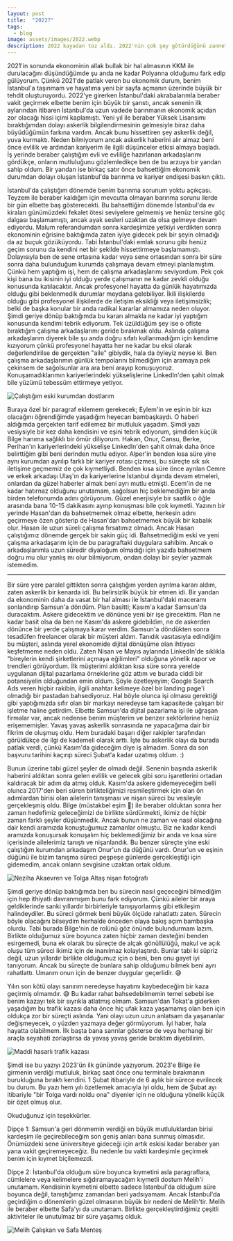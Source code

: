 ```yaml
---
layout: post
title:  "2022?"
tags:
  - blog
image: assets/images/2022.webp
description: 2022 kayadan toz aldı. 2022'nin çok şey götürdüğünü zannettiğim anlar olsa da yılın sonunda hiç de öyle olmadığını görmüş oldum. Geçtiğimiz yıl bir şeyler götürmüş olabilir, ancak yerine koyamayacağım pek çok şey kattı.
---
```

2021'in sonunda ekonominin allak bullak bir hal almasının KKM ile durulacağını düşündüğümde şu anda ne kadar Polyanna olduğumu fark edip gülüyorum. Çünkü 2021'de patlak veren bu ekonomik durum, benim İstanbul'a taşınmam ve hayatıma yeni bir sayfa açmanın üzerinde büyük bir tehdit oluşturuyordu. 2022'ye girerken İstanbul'daki akrabalarımla beraber vakit geçirmek elbette benim için büyük bir şanstı, ancak senenin ilk aylarından itibaren İstanbul'da uzun vadede barınmanın ekonomik açıdan zor olacağı hissi içimi kaplamıştı. Yeni yıl ile beraber Yüksek Lisansımı bıraktığımdan dolayı askerlik bilgilendirmesinin gelmesiyle biraz daha büyüdüğümün farkına vardım. Ancak bunu hissettiren şey askerlik değil, yuva kurmaktı. Neden bilmiyorum ancak askerlik haberini alır almaz beni önce evlilik ve ardından kariyerim ile ilgili düşünceler etkisi almaya başladı. İş yerinde beraber çalıştığım evli ve evliliğe hazırlanan arkadaşlarımı gördükçe, onların mutluluğunu gözlemledikçe ben de bu arzuya bir yandan sahip oldum. Bir yandan ise birkaç satır  önce bahsettiğim ekonomik durumdan dolayı oluşan İstanbul'da barınma ve kariyer endişesi baskın çıktı.

İstanbul'da çalıştığım dönemde benim barınma sorunum yoktu açıkçası. Teyzem ile beraber kaldığım için mevcutta olmayan barınma sorunu ilerde bir gün elbette baş gösterecekti. Bu bahsettiğim dönemde İstanbul'da ev kiraları günümüzdeki fekalet ötesi seviyelere gelmemiş ve henüz tersine göç dalgası başlamamıştı, ancak ayak sesleri uzaktan da olsa gelmeye devam ediyordu. Malum referandumdan sonra kardeşimize yetkiyi verdikten sonra ekonominin eğrisine baktığımda zaten iyiye gidecek pek bir şeyin olmadığı da az buçuk gözüküyordu. Tabi İstanbul'daki emlak sorunu gibi henüz geçim sorunu da kendini net bir şekilde hissettirmeye başlamamıştı. Dolayısıyla ben de sene ortasına kadar veya sene ortasından sonra bir süre sonra daha bulunduğum kurumda çalışmaya devam etmeyi planlamıştım. Çünkü hem yaptığım işi, hem de çalışma arkadaşlarımı seviyordum. Pek çok kişi bana bu ikisinin iyi olduğu yerde çalışmanın ne kadar zevkli olduğu konusunda katılacaktır. Ancak profesyonel hayatta da günlük hayatımızda olduğu gibi beklenmedik durumlar meydana gelebiliyor. İkili ilişkilerde olduğu gibi profesyonel ilişkilerde de iletişim eksikliği veya iletişimsizlik; belki de başka konular bir anda radikal kararlar almamıza neden oluyor. Şimdi geriye dönüp baktığımda bu kararı almakla ne kadar iyi yaptığım konusunda kendimi tebrik ediyorum. Tek üzüldüğüm şey ise o ofiste bıraktığım çalışma arkadaşlarımı geride bırakmak oldu. Aslında çalışma arkadaşlarım diyerek bile şu anda doğru sıfatı kullanmadığım için kendime kızıyorum çünkü profesyonel hayatta her ne kadar bu eksi olarak değerlendirilse de gerçekten "aile" gibiydik, hala da öyleyiz neyse ki. Ben çalışma arkadaşlarımın günlük tempolarını bilmediğim için aramaya pek çekinsem de sağolsunlar ara ara beni arayıp konuşuyoruz. Konuşamadıklarımın kariyerlerindeki yükselişlerine LinkedIn'den şahit olmak bile yüzümü tebessüm ettirmeye yetiyor.

![Çalıştığım eski kurumdan dostlarım](/assets/images/gece-mesaisi.webp "Soldan sağa; Ben, Ecem, Elif, Alper ve Onur")

Buraya özel bir paragraf eklemem gerekecek; Eylem'in ve eşinin bir kızı olacağını öğrendiğimde yaşadığım heyecan bambaşkaydı. O haberi aldığımda gerçekten tarif edilemez bir mutluluk yaşadım. Şimdi yazı vesiysiyle bir kez daha kendisini ve eşini tebrik ediyorum, şimdiden küçük Bilge hanıma sağlıklı bir ömür diliyorum. Hakan, Onur, Cansu, Berke, Perihan'ın kariyerlerindeki yükselişe LinkedIn'den şahit olmak daha önce belirttiğim gibi beni derinden mutlu ediyor. Alper'in benden kısa süre yine aynı kurumdan ayrılıp farklı bir kariyer rotası çizmesi, bu süreçte sık sık iletişime geçmemiz de çok kıymetliydi. Benden kısa süre önce ayrılan Cemre ve erkek arkadaşı Ulaş'ın da kariyerlerine İstanbul dışında devam etmeleri, onlardan da güzel haberler almak beni ayrı mutlu etmişti. Ecem'in de ne kadar hatırnaz olduğunu unutamam, sağolsun hiç beklemediğim bir anda birden telefonumda adını görüyorum. Güzel enerjisiyle bir saatlik o öğle arasında bana 10-15 dakikasını ayırıp konuşması bile çok kıymetli. Yazının bir yerinde Hasan'dan da bahsetmemek olmaz elbette, herkesin adını geçirmeye özen gösterip de Hasan'dan bahsetmemek büyük bir kabalık olur. Hasan ile uzun süreli çalışma fırsatımız olmadı. Ancak Hasan çalıştığımız dönemde gerçek bir sakin güç idi. Bahsetmediğim eski ve yeni çalışma arkadaşarım için de bu paragraftaki duygulara sahibim. Ancak o arkadaşlarımla uzun süredir diyaloğum olmadığı için yazıda bahsetmem doğru mu olur yanlış mı olur bilmiyorum, ondan dolayı bir şeyler yazmak istemedim.

___

Bir süre yere paralel gittikten sonra çalıştığım yerden ayrılma kararı aldım, zaten askerlik bir kenarda idi. Bu belirsizlik büyük bir etmen idi. Bir yandan da ekonominin daha da vasat bir hal alması ile İstanbul'daki maceramı sonlandırıp Samsun'a döndüm. Plan basitti; Kasım'a kadar Samsun'da duracaktım. Askere gidecektim ve dönünce yeni bir işe girecektim. Plan ne kadar basit olsa da ben ne Kasım'da askere gidebildim, ne de askerden dönünce bir yerde çalışmaya karar verdim. Samsun'a döndükten sonra tesadüfen freelancer olarak bir müşteri aldım. Tanıdık vasıtasıyla edindiğim bu müşteri, aslında yerel ekonomide dijital dönüşüme olan ihtiyacı keşfetmeme neden oldu. Zaten Nisan ve Mayıs aylarında LinkedIn'de sıklıkla "bireylerin kendi şirketlerini açmaya eğilimleri" olduğuna yönelik rapor ve trendleri görüyordum. İlk müşterimi aldıktan kısa süre sonra yerelde uygulanan dijital pazarlama örneklerine göz attım ve burada ciddi bir potansiyelin olduğundan emin oldum. Şöyle özetleyeyim; Google Search Ads veren hiçbir rakibin, ilgili anahtar kelimeye özel bir landing page'i olmadığı bir pastadan bahsediyoruz. Hal böyle olunca işi olmasu gerektiği gibi yaptığımızda sıfır olan bir markayı neredeyse tam kapasitede çalışan bir işletme haline getirdim. Elbette Samsun'da dijital pazarlama işi ile uğraşan firmalar var, ancak nedense benim müşterim ve benzer sektörlerine henüz erişememişler. Yavaş yavaş askerlik sonrasında ne yapacağıma dair bir fikrim de oluşmuş oldu. Hem buradaki başarı diğer rakipler tarafından görüldükçe de ilgi de kademeli olarak arttı. İşte bu askerlik olayı da burada patlak verdi, çünkü Kasım'da gideceğim diye iş almadım. Sonra da son başvuru tarihini kaçırıp süreci Şubat'a kadar uzatmış oldum. :)

Bunun üzerine tabi güzel şeyler de olmadı değil. Senenin başında askerlik haberini aldıktan sonra gelen evlilik ve gelecek gibi soru işaretlerini ortadan kaldıracak bir adım da atmış olduk. Kasım'da askere gidemeyeceğim belli olunca 2017'den beri süren birlikteliğimizi resmileştirmek için olan ön adımlardan birisi olan ailelerin tanışması ve nişan süreci bu vesileyle gerçekleşmiş oldu. Bilge (müstakbel eşim 🙂) ile beraber olduktan sonra her zaman hedefimiz geleceğimizi de birlikte sürdürmekti, ikimiz de hiçbir zaman farklı şeyler düşünmedik. Ancak bunun ne zaman ve nasıl olacağına dair kendi aramızda konuştuğumuz zamanlar olmuştu. Biz ne kadar kendi aramızda konuşursak konuşalım hiç beklemediğimiz bir anda ve kısa süre içerisinde ailelerimiz tanıştı ve nişanlandık. Bu benzer süreçte yine eski çalıştığım kurumdan arkadaşım Onur'un da düğünü vardı. Onur'un ve eşinin düğünü ile bizim tanışma süreci peşpeşe günlerde gerçekleştiği için gidemedim, ancak onların sevgisine uzaktan ortak oldum.

![Neziha Akaevren ve Tolga Altaş nişan fotoğrafı](/assets/images/nisan.webp "Neziha Bilge Akaevren ve Tolga Altaş")

Şimdi geriye dönüp baktığımda ben bu sürecin nasıl geçeceğini bilmediğim için hep ithiyatlı davranmışım bunu fark ediyorum. Çünkü aileler bir araya geldiklerinde sanki yıllardır birbirleriyle tanışıyorlarmış gibi etkileşim halindeydiler. Bu süreci görmek beni büyük ölçüde rahatlattı zaten. Sürecin böyle olacağını bilseydim herhalde önceden olaya bakış açım bambaşka olurdu. Tabi burada Bilge'nin de rolünü göz önünde bulundurmam lazım. Birlikte olduğumuz süre boyunca zaten hiçbir zaman desteğini benden esirgemedi, buna ek olarak bu süreçte de alçak gönüllülüğü, makul ve açık oluşu tüm süreci ikimiz için de inanılmaz kolaylaştırdı. Bunlar tabi ki süpriz değil, uzun yıllardır birlikte olduğumuz için o beni, ben onu gayet iyi tanıyorum. Ancak bu süreçte de bunlara sahip olduğumu bilmek beni ayrı rahatlattı. Umarım onun için de benzer duygular geçerlidir. 😅

Yılın son kötü olayı sanırım neredeyse hayatımı kaybedeceğim bir kaza geçirmiş olmamdır. 😅 Bu kadar rahat bahsedebilmemin temel sebebi ise benim kazayı tek bir sıyrıkla atlatmış olmam. Samsun'dan Tokat'a giderken yaşadığım bu trafik kazası daha önce hiç ufak kaza yaşamamış olan ben için oldukça zor bir süreçti aslında. Yani olayı uzun uzun anlatsam da yaşananlar değişmeyecek, o yüzden yazmaya değer görmüyorum. İyi haber, hala hayatta olabilmem. İlk başta bana sanrılar gösterse de veya herhangi bir araçla seyahati zorlaştırsa da yavaş yavaş geride bıraktım diyebilirim.

![Maddi hasarlı trafik kazası](/assets/images/kaza.webp "Turhal'da gerçekleştirdiğim trafik kazası")

Şimdi ise bu yazıyı 2023'ün ilk gününde yazıyorum. 2023'e Bilge ile girmenin verdiği mutluluk, birkaç saat önce onu terminale bırakmanın burukluğuna bıraktı kendini. 1 Şubat itibariyle de 6 aylık bir sürece evrilecek bu durum. Bu yazı hem yılı özetlemek amacıyla iyi oldu, hem de Şubat ayı itibariyle "bir Tolga vardı noldu ona" diyenler için ne olduğuna yönelik küçük bir özet olmuş olur.

Okuduğunuz için teşekkürler.

Dipçe 1: Samsun'a geri dönmemin verdiği en büyük mutluluklardan birisi kardeşim ile geçirebileceğim son geniş anları bana sunmuş olmasıdır. Önümüzdeki sene üniversiteye gideceği için artık eskisi kadar beraber yan yana vakit geçiremeyeceğiz. Bu nedenle bu vakti kardeşimle geçirmek benim için kıymet biçilemezdi.

Dipçe 2: İstanbul'da olduğum süre boyunca kıymetini asla paragraflara, cümlelere veya kelimelere sığdıramayacağım kıymetli dostum Melih'i unutamam. Kendisinin kıymetini elbette sadece İstanbul'da olduğum süre boyunca değil, tanıştığımız zamandan beri yadsıyamam. Ancak İstanbul'da geçirdiğim o dönemlerin güzel olmasının büyük bir nedeni de Melih'tir. Melih ile beraber elbette Safa'yı da unutamam. Birlikte gerçekleştirdiğimiz çeşitli aktiviteler ile unutulmaz bir süre yaşamış olduk.

![Melih Çalışkan ve Safa Menteş](/assets/images/melih-safa.webp "Soldan sağa; Melih Çalışkan, ben ve Safa Menteş")